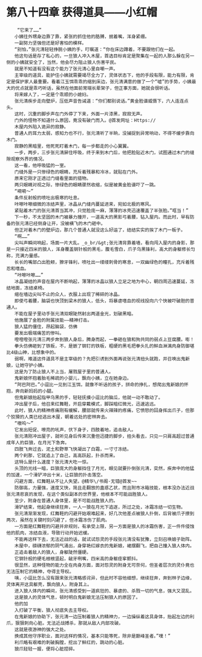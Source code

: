 # 第八十四章 获得道具——小红帽
        “它来了……”
       小姨往外甥身边靠了靠，紧张的抓住他的胳膊，抿着嘴，浑身紧绷。
       一副努力坚强但还是好害怕的模样。
       “别怕，”张元清轻轻挣脱小姨的手，叮嘱道：“你在床边蹲着，不要跟他们在一起。
       他这句话是存了私心的，一旦狼人冲入木屋，首选目标肯定是聚集在一起的人那么躲在另一侧的小姨就安全了，当然，他会尽力阻止狼人伤害平民。
       就是不知道有没有这个能力了张元清心里自嘲一声。
       主宰级的道具，能护住小姨就需要竭尽全力了，灵体状态下，他的手段有限，能力有限，肯定是保护家人最重要。看着江玉饵乖乖的缩到床边，张元清满意的做了一个“嘘”的手势，小姨最大的优点就是乖巧听话，虽然在他面前常端长辈架子，但正事方面，她就会很听话。
       将来嫁人了，一定是个乖顺的小媳妇。
       张元清疾步走向壁炉，压低声音告诫道：“你们都别说话。”黄金脸谱威慑下，六人连连点头。
       这时，沉重的脚步声在门外停了下来，外面一片漆黑，寂寂无声。
       门外的怪物不知道什么原因，竟没有破门而入。@首发网址：Https://
       木屋内外陷入诡异的寂静。
       普通人的耳力太弱，感知力也不行，张元清听了半晌，没捕捉到异常响动，不得不缓步靠向木门。
       寂静的黑暗里，他死死盯着木门，每一步都走的小心翼翼。
       一步，两步，三步张元清屏住呼吸，终于来到木门后，他把脸贴近木门，试图通过木门的缝隙观察外界的情况。
       这一看，他呼吸猛的一室。
       门缝外是一只惨绿色的眼睛，充斥着残暴和冷冰，就贴在门外。
       原来它刚才正透过门缝看里面的猎物。
       两只眼睛对视之际，惨绿色的眼睛骤然收缩，似是被黄金脸谱吓了一跳。
       “嗬嗬～”
       条件反射般的喷吐出极寒的吐息。
       咔嚓咔嚓细微的冻结声里，冰晶从门缝内蔓延进来，宛如北极的寒风。
       紧贴着木门的张元清首当其冲，只觉脸庞一麻，薄薄的冰壳迅速覆盖了半张脸。”哐当！”
       下一秒，不太坚固的木门被暴力撞开，一道高大的黑影弓着腰，钻入屋内。而此时，早有防备的张元清已经侧身让开，没被横飞的木门砸中。
       但正对着木门的壁炉边，那几个普通人就没这么好运了，结结实实的挨了木门一板子。
       “啊……”
       尖叫声瞬间响起，场面一片大乱。_o_br/&gt;张元清背靠着墙，看向闯入屋内的身影，那是一只接近四米的狼人，浑身覆盖钢针般的黑毛，腹毛雪白，爪子乌黑锋利，高大的身躯修长匀称，充满力量感。
       长长的嘴部凸出脸颊，獠牙锋利，喷吐出一缕缕刺骨的寒息，一双幽绿色的瞳孔，充斥着残忍和嗜血。
       “咔嚓咔嚓……”
       冰晶凝结的声音在屋内不断响起，薄薄的冰晶以狼人立足之地为中心，朝四周迅速蔓延，冻结地面，冻结桌椅。
       缩在墙边尖叫不止的众人，衣服上出现了稀碎的冰晶。
       即使弓着腰，脑袋也快顶到梁木的狼人，低头，将暴虐嗜血的视线投向六个快被吓破胆的普通人。
       不能在屋子里动手张元清双眼陡然射出两道金光，划破黑暗。
       他施展了金脸的附属技能——精神打击。
       狼人猛的僵住，昂起脑袋，仿佛
       要发出极端痛苦的惨叫。
       噔噔噔张元清三两步奔到狼人身后，腾身而起，一拳砸在狼和狗共同的弱点上豆腐腰。嘭！
       拳头仿佛砸到了铁板，不，是嵌了钢钉的铁板，粗硬的黑毛把拳头扎的鲜血淋漓肉身防御堪比4级山神，比想象中的。
       弱啊，难道这件道具不是主宰级的？先把引诱到外面再说张元清扭头就跑，并召唤出鬼新娘，让她守护小姨。
       这是为了防止狼人不上当，屠戮屋子里的普通人。
       鬼新娘怀抱着胎毛稀疏的小婴儿，飘向小姨，立在她身边。
       “阿巴阿巴。”小逗比一见到江玉饵，就像不听话的孩子，拼命的挣扎，想爬出鬼新娘的怀抱，奔向新妈妈的小腿。
       但鬼新娘抬起指甲乌黑的手，轻轻抚摸小逗比的脑瓜，他就一动不敢动了。
       冲出屋子后，他召来红舞鞋，开启穿戴模式，脚踩暗红微光，迅速逃远。
       此时，狼人的精神疼痛刚有缓解，腰部就传来火辣辣的疼痛，它愤怒的回身挥出爪子，但那个狡猾的人类已经逃出木屋，朝着远处的密林奔去。
       “嗷呜～”
       它发出短促、嘹亮的吼声，伏下身子，四肢着地，追击敌人。
       张元清刚冲出屋子，就听见身后传来沉重但迅捷的脚步，扭头看去，只见一只肩高超过普通成年人的巨狼，在月光下急奔。
       四肢飞奔过去，泥土和野草飞快凝出了白霜，一寸寸冻结。
       两个刹那，它就追上了自己，高高跃起，扑杀而来。
       这特么是什么速度？张元清大吃一惊。
       头顶的光线一暗，巨狼庞大的身躯挡住了月光，眼见就要扑倒张元清，突然，疾奔中的他猛的加速，一个滑铲冲出十米，让巨狼的扑击落空。
       闪避方面，红舞鞋从不让人失望。@精华\/书阁·无错@首发~~
       防御高，力量强，速度又快，简且走翻放的蛊惑乙状，而且附市冰箱技能，根本没办法近战张元清悲哀的发现，在这个类似副本的世界里，他根本不可能战胜狼人。
       至少，附身在普通人身体里，是不可能战胜狼人的。
       滑铲结束，他起身继续狂奔，一人一狼在月光下追逐，所过之处，冰霜冻结一切生物。
       张元清渐渐发现，红舞鞋的闪避开始艰难起来，好几次他差点被狼人扑倒，后背被爪子撩到两次，虽然在关键时刻闪避了，但冰霜冻伤了肌肉。
       一方面是红舞鞋的闪避并非规则，有承受上限，另一方面是狼人的冰霜伤害，正一件件侵蚀他的肌肉，冻结血液，导致行动开始迟缓。
       不能再这样下去，无法近战的话，就试试怨灵的手段张元清没有犹豫，立刻召唤娘子助阵。
       木屋中，磅礴浓郁的阴气涌出，身穿艳红嫁衣的鬼新娘，裙摆翻飞，把自己撞入狼人体内。
       正追击着敌人的狼人，身躯陡然僵硬。
       它钢针般的硬毛根根竖起，龇牙咧嘴，四米高的身躯痉挛颤抖。
       很显然，这种怪物的能力全在肉身方面，面对怨灵的附身无可奈何，但圣者层次的灵仆竟也无法压制它的精神，夺得主导权。
       咦，小逗比怎么没有跟来张元清略感诧异，但此时不容他细想，继续狂奔，奔到林子边缘，灵体离开这具躯壳，飘向狼人，附身其上。
       进入狼人体内的瞬间，张元清感受到一道疯狂的、暴虐的、杀戮一切的气息，强大又混乱。
       这是狼人的灵体气息，顿时明白鬼新娘无法压制狼人的原因了。
       他的加
       入打破了平衡，狼人彻底失去主导权。
       在鬼新娘的协助下，张元清一边压制着狼人的精神力，一边操纵着这具身体，抬起左边的利爪，狠狠刺向心脏。无法近战搏杀，那就从敌人内部攻破。
       这就是夜游神的强大之处。
       换成其他守序职业，面对这样的情况，基本只能等死，除非是巅峰圣者。”噗！”
       利爪略有艰难的刺破胸膛，挖出了鲜红的，跳动的心脏。
       狼爪轻轻一握，便将心脏捏碎。